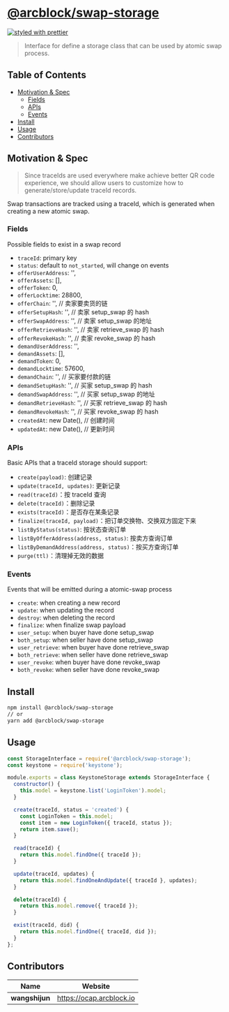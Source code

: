 # [**@arcblock/swap-storage**](https://github.com/arcblock/abt-did-js)

[![styled with prettier](https://img.shields.io/badge/styled_with-prettier-ff69b4.svg)](https://github.com/prettier/prettier)

> Interface for define a storage class that can be used by atomic swap process.


## Table of Contents

* [Motivation & Spec](#motivation--spec)
  * [Fields](#fields)
  * [APIs](#apis)
  * [Events](#events)
* [Install](#install)
* [Usage](#usage)
* [Contributors](#contributors)


## Motivation & Spec

> Since traceIds are used everywhere make achieve better QR code experience, we should allow users to customize how to generate/store/update traceId records.

Swap transactions are tracked using a traceId, which is generated when creating a new atomic swap.

### Fields

Possible fields to exist in a swap record

* `traceId`: primary key
* `status`: default to `not_started`, will change on events
* `offerUserAddress`: '',
* `offerAssets`: \[],
* `offerToken`: 0,
* `offerLocktime`: 28800,
* `offerChain`: '', // 卖家要卖货的链
* `offerSetupHash`: '', // 卖家 setup_swap 的 hash
* `offerSwapAddress`: '', // 卖家 setup_swap 的地址
* `offerRetrieveHash`: '', // 卖家 retrieve_swap 的 hash
* `offerRevokeHash`: '', // 卖家 revoke_swap 的 hash
* `demandUserAddress`: '',
* `demandAssets`: \[],
* `demandToken`: 0,
* `demandLocktime`: 57600,
* `demandChain`: '', // 买家要付款的链
* `demandSetupHash`: '', // 买家 setup_swap 的 hash
* `demandSwapAddress`: '', // 买家 setup_swap 的地址
* `demandRetrieveHash`: '', // 买家 retrieve_swap 的 hash
* `demandRevokeHash`: '', // 买家 revoke_swap 的 hash
* `createdAt`: new Date(), // 创建时间
* `updatedAt`: new Date(), // 更新时间

### APIs

Basic APIs that a traceId storage should support:

* `create(payload)`: 创建记录
* `update(traceId, updates)`: 更新记录
* `read(traceId)`：按 traceId 查询
* `delete(traceId)`：删除记录
* `exists(traceId)`：是否存在某条记录
* `finalize(traceId, payload)`：把订单交换物、交换双方固定下来
* `listByStatus(status)`: 按状态查询订单
* `listByOfferAddress(address, status)`: 按卖方查询订单
* `listByDemandAddress(address, status)`：按买方查询订单
* `purge(ttl)`：清理掉无效的数据

### Events

Events that will be emitted during a atomic-swap process

* `create`: when creating a new record
* `update`: when updating the record
* `destroy`: when deleting the record
* `finalize`: when finalize swap payload
* `user_setup`: when buyer have done setup_swap
* `both_setup`: when seller have done setup_swap
* `user_retrieve`: when buyer have done retrieve_swap
* `both_retrieve`: when seller have done retrieve_swap
* `user_revoke`: when buyer have done revoke_swap
* `both_revoke`: when seller have done revoke_swap


## Install

```sh
npm install @arcblock/swap-storage
// or
yarn add @arcblock/swap-storage
```


## Usage

```js
const StorageInterface = require('@arcblock/swap-storage');
const keystone = require('keystone');

module.exports = class KeystoneStorage extends StorageInterface {
  constructor() {
    this.model = keystone.list('LoginToken').model;
  }

  create(traceId, status = 'created') {
    const LoginToken = this.model;
    const item = new LoginToken({ traceId, status });
    return item.save();
  }

  read(traceId) {
    return this.model.findOne({ traceId });
  }

  update(traceId, updates) {
    return this.model.findOneAndUpdate({ traceId }, updates);
  }

  delete(traceId) {
    return this.model.remove({ traceId });
  }

  exist(traceId, did) {
    return this.model.findOne({ traceId, did });
  }
};
```


## Contributors

| Name           | Website                    |
| -------------- | -------------------------- |
| **wangshijun** | <https://ocap.arcblock.io> |
